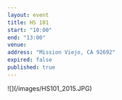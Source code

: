 ```yaml
---
layout: event
title: HS 101
start: "10:00"
end: "13:00"
venue: 
address: "Mission Viejo, CA 92692"
expired: false
published: true
---
```


<span syle="text-align: center">
![](/images/HS101_2015.JPG)
</span>

<script type="text/javascript" src="http://form.jotform.us/jsform/50900459119151"></script>
